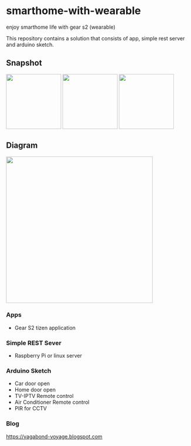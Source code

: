 # smarthome-with-wearable
enjoy smarthome life with gear s2 (wearable)

This repository contains a solution that consists of app, simple rest server and arduino sketch.

## Snapshot
<img src="https://2.bp.blogspot.com/-6YEoDDk9ykQ/Vw8auV-5s7I/AAAAAAAA5qs/6aXwJtJWDAYtIfZCVSbCamhSVUUYf1qsgCLcB/s320/20160414_131623.jpg" width="150">
<img src="https://1.bp.blogspot.com/-I61h-JMcd3Q/Vw8auYZng7I/AAAAAAAA5qo/9-rybZErsNMFDBlxF-9TJgdbws3tKXUSQCLcB/s320/20160414_131634.jpg" width="150">
<img src="https://4.bp.blogspot.com/-2QrhoW7wAcI/Vw8auRcLxnI/AAAAAAAA5qk/VQR_l5TM9Y4ienWsuhq_h1tPxSnY_bw_gCLcB/s320/20160414_131654.jpg" width="150">

## Diagram
<img src="https://2.bp.blogspot.com/-YcVj8HXtzHg/VxXMPectWdI/AAAAAAAA590/rvCxaCLyRbQWo-KHsQ9LbMqnpvXR-LSegCLcB/s400/diagram.png" width="400">

### Apps
* Gear S2 tizen application

### Simple REST Sever
* Raspberry Pi or linux server

### Arduino Sketch
* Car door open
* Home door open
* TV-IPTV Remote control
* Air Conditioner Remote control
* PIR for CCTV

### Blog
https://vagabond-voyage.blogspot.com
